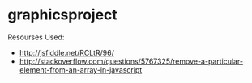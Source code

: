 # graphicsproject



Resourses Used:
* http://jsfiddle.net/RCLtR/96/
* http://stackoverflow.com/questions/5767325/remove-a-particular-element-from-an-array-in-javascript
